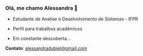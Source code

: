 ### Olá, me chamo Alessandra 👋

* Estudante de Analise e Deselvolvimento de Sistemas - IFPR 

* Perfil para trabalhos acadêmicos 

* Em constante descoberta...

**Contato**: alessandradubiel@gmail.com
